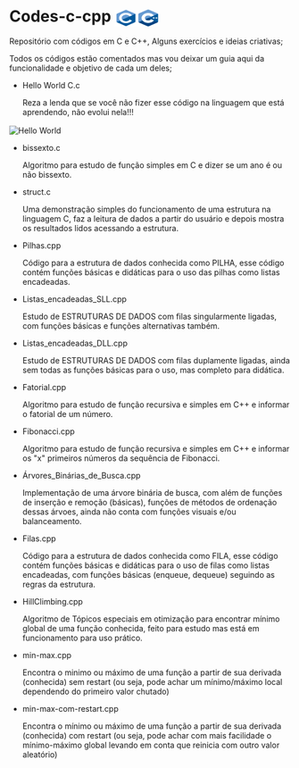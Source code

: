 # Codes-c-cpp <img align="center" alt="C" height="30" width="40" src="https://raw.githubusercontent.com/devicons/devicon/master/icons/c/c-original.svg"><img align="center" alt="C++" height="30" width="40" src="https://raw.githubusercontent.com/devicons/devicon/master/icons/cplusplus/cplusplus-original.svg">

Repositório com códigos em C e C++, Alguns exercícios e ideias criativas;

Todos os códigos estão comentados mas vou deixar um guia aqui da funcionalidade e objetivo de cada um deles;

- Hello World C.c

    Reza a lenda que se você não fizer esse código na linguagem que está aprendendo, não evolui nela!!!

<img display="flex" align="center" alt="Hello World" height="50%" width="50%" src="https://upload.wikimedia.org/wikipedia/commons/thumb/2/28/HelloWorld.svg/768px-HelloWorld.svg.png?20100207111424">

- bissexto.c

    Algoritmo para estudo de função simples em C e dizer se um ano é ou não bissexto. 

- struct.c 

    Uma demonstração simples do funcionamento de uma estrutura na linguagem C, faz a leitura de dados a partir do usuário e depois mostra os resultados lidos acessando a estrutura.

- Pilhas.cpp

    Código para a estrutura de dados conhecida como PILHA, esse código contém funções básicas e didáticas para o uso das pilhas como listas encadeadas.

- Listas_encadeadas_SLL.cpp

    Estudo de ESTRUTURAS DE DADOS com filas singularmente ligadas, com funções básicas e funções alternativas também.

- Listas_encadeadas_DLL.cpp

    Estudo de ESTRUTURAS DE DADOS com filas duplamente ligadas, ainda sem todas as funções básicas para o uso, mas completo para didática. 

- Fatorial.cpp

    Algoritmo para estudo de função recursiva e simples em C++ e informar o fatorial de um número.

- Fibonacci.cpp

    Algoritmo para estudo de função recursiva e simples em C++ e informar os "x" primeiros números da sequência de Fibonacci.

- Árvores_Binárias_de_Busca.cpp

    Implementação de uma árvore binária de busca, com além de funções de inserção e remoção (básicas), funções de métodos de ordenação dessas árvoes, ainda não conta com funções visuais e/ou balanceamento.

- Filas.cpp

    Código para a estrutura de dados conhecida como FILA, esse código contém funções básicas e didáticas para o uso de filas como listas encadeadas, com funções básicas (enqueue, dequeue) seguindo as regras da estrutura.

- HillClimbing.cpp

    Algoritmo de Tópicos especiais em otimização para encontrar mínimo global de uma função conhecida, feito para estudo mas está em funcionamento para uso prático.

- min-max.cpp

    Encontra o minimo ou máximo de uma função a partir de sua derivada (conhecida) sem restart (ou seja, pode achar um mínimo/máximo local dependendo do primeiro valor chutado)

- min-max-com-restart.cpp

    Encontra o mínimo ou máximo de uma função a partir de sua derivada (conhecida) com restart (ou seja, pode achar com mais facilidade o mínimo-máximo global levando em conta que reinicia com outro valor aleatório)